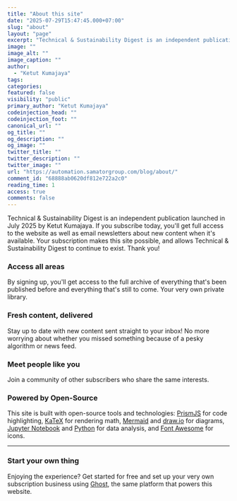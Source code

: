 ```yaml
---
title: "About this site"
date: "2025-07-29T15:47:45.000+07:00"
slug: "about"
layout: "page"
excerpt: "Technical & Sustainability Digest is an independent publication launched in July 2025 by Ketut Kumajaya. If you subscribe today, you'll get full access to the website as well as email newsletters about new content when it's available. Your subscription makes this site possible, and allows Technical & Sustainability Digest to continue to exist. Thank you!   Access all areas  By signing up, you'll get access to the full archive of everything that's been published before and everything that's still"
image: ""
image_alt: ""
image_caption: ""
author:
  - "Ketut Kumajaya"
tags:
categories:
featured: false
visibility: "public"
primary_author: "Ketut Kumajaya"
codeinjection_head: ""
codeinjection_foot: ""
canonical_url: ""
og_title: ""
og_description: ""
og_image: ""
twitter_title: ""
twitter_description: ""
twitter_image: ""
url: "https://automation.samatorgroup.com/blog/about/"
comment_id: "68888ab0620df812e722a2c0"
reading_time: 1
access: true
comments: false
---
```


<p>Technical &amp; Sustainability Digest is an independent publication launched in July 2025 by Ketut Kumajaya. If you subscribe today, you'll get full access to the website as well as email newsletters about new content when it's available. Your subscription makes this site possible, and allows Technical &amp; Sustainability Digest to continue to exist. Thank you!</p><h3 id="access-all-areas">Access all areas</h3><p>By signing up, you'll get access to the full archive of everything that's been published before and everything that's still to come. Your very own private library.</p><h3 id="fresh-content-delivered">Fresh content, delivered</h3><p>Stay up to date with new content sent straight to your inbox! No more worrying about whether you missed something because of a pesky algorithm or news feed.</p><h3 id="meet-people-like-you">Meet people like you</h3><p>Join a community of other subscribers who share the same interests.</p><h3 id="powered-by-open-source">Powered by Open-Source</h3>
<p>This site is built with open-source tools and technologies: <a href="https://prismjs.com/?ref=automation.samatorgroup.com">PrismJS</a> for code highlighting, <a href="https://katex.org/?ref=automation.samatorgroup.com">KaTeX</a> for rendering math, <a href="https://mermaid.js.org/?ref=automation.samatorgroup.com">Mermaid</a> and <a href="https://app.diagrams.net/?ref=automation.samatorgroup.com">draw.io</a> for diagrams, <a href="https://jupyter.org/?ref=automation.samatorgroup.com">Jupyter Notebook</a> and <a href="https://www.python.org/?ref=automation.samatorgroup.com">Python</a> for data analysis, and <a href="https://fontawesome.com/?ref=automation.samatorgroup.com">Font Awesome</a> for icons.</p>
<hr><h3 id="start-your-own-thing">Start your own thing</h3><p>Enjoying the experience? Get started for free and set up your very own subscription business using <a href="https://ghost.org/?ref=automation.samatorgroup.com">Ghost</a>, the same platform that powers this website.</p>